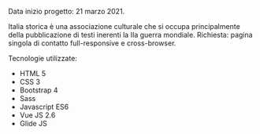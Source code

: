 Data inizio progetto: 21 marzo 2021.

Italia storica è una associazione culturale che si occupa principalmente della pubblicazione di testi inerenti la IIa guerra mondiale.
Richiesta: pagina singola di contatto full-responsive e cross-browser.

Tecnologie utilizzate:
- HTML 5 
- CSS 3 
- Bootstrap 4
- Sass 
- Javascript ES6 
- Vue JS 2.6 
- Glide JS

